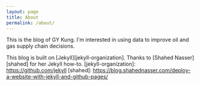 ```yaml
---
layout: page
title: About
permalink: /about/
---
```


This is the blog of GY Kung. I'm interested in using data to improve oil and gas supply chain decisions.

This blog is built on [Jekyll][jekyll-organization]. Thanks to [Shahed Nasser][shahed] for her Jekyll how-to.
[jekyll-organization]: https://github.com/jekyll
[shahed]: https://blog.shahednasser.com/deploy-a-website-with-jekyll-and-github-pages/
